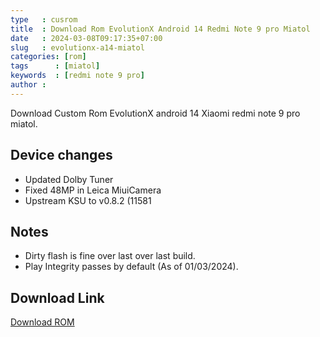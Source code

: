 ```yaml
---
type   : cusrom
title  : Download Rom EvolutionX Android 14 Redmi Note 9 pro Miatol
date   : 2024-03-08T09:17:35+07:00
slug   : evolutionx-a14-miatol
categories: [rom]
tags      : [miatol]
keywords  : [redmi note 9 pro]
author :
---
```


Download Custom Rom EvolutionX android 14 Xiaomi redmi note 9 pro miatol.

## Device changes
- Updated Dolby Tuner
- Fixed 48MP in Leica MiuiCamera
- Upstream KSU to v0.8.2 (11581

## Notes
- Dirty flash is fine over last over last build.
- Play Integrity passes by default (As of 01/03/2024).

## Download Link
[Download ROM](https://sourceforge.net/projects/evolution-x/files/miatoll/14/)


